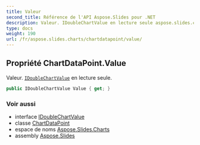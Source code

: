 ```yaml
---
title: Valeur
second_title: Référence de l'API Aspose.Slides pour .NET
description: Valeur. IDoubleChartValue en lecture seule aspose.slides.charts/idoublechartvalue.
type: docs
weight: 190
url: /fr/aspose.slides.charts/chartdatapoint/value/
---
```


## Propriété ChartDataPoint.Value

Valeur. [`IDoubleChartValue`](../../idoublechartvalue) en lecture seule.

```csharp
public IDoubleChartValue Value { get; }
```

### Voir aussi

* interface [IDoubleChartValue](../../idoublechartvalue)
* classe [ChartDataPoint](../../chartdatapoint)
* espace de noms [Aspose.Slides.Charts](../../chartdatapoint)
* assembly [Aspose.Slides](../../../)

<!-- NE PAS ÉDITER : généré par xmldocmd pour Aspose.Slides.dll -->
